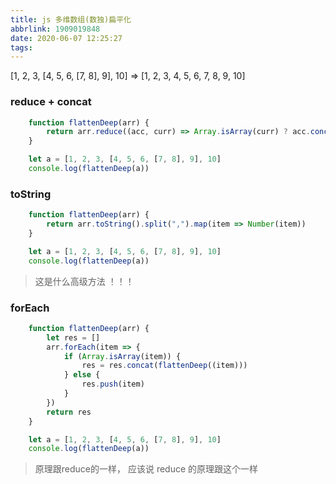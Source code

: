 ```yaml
---
title: js 多维数组(数独)扁平化
abbrlink: 1909019848
date: 2020-06-07 12:25:27
tags:
---
```


[1, 2, 3, [4, 5, 6, [7, 8], 9], 10] => [1, 2, 3, 4, 5, 6, 7, 8, 9, 10]

<!-- more -->

### reduce + concat
```js
    function flattenDeep(arr) {
        return arr.reduce((acc, curr) => Array.isArray(curr) ? acc.concat(flattenDeep(curr)) : acc.concat(curr), [])
    }

    let a = [1, 2, 3, [4, 5, 6, [7, 8], 9], 10]
    console.log(flattenDeep(a))
```

### toString
```js
    function flattenDeep(arr) {
        return arr.toString().split(",").map(item => Number(item))
    }

    let a = [1, 2, 3, [4, 5, 6, [7, 8], 9], 10]
    console.log(flattenDeep(a))
```
> 这是什么高级方法 ！！！

### forEach
```js
    function flattenDeep(arr) {
        let res = []
        arr.forEach(item => {
            if (Array.isArray(item)) {
                res = res.concat(flattenDeep((item)))
            } else {
                res.push(item)
            }
        })
        return res
    }

    let a = [1, 2, 3, [4, 5, 6, [7, 8], 9], 10]
    console.log(flattenDeep(a))
```
> 原理跟reduce的一样， 应该说 reduce 的原理跟这个一样



